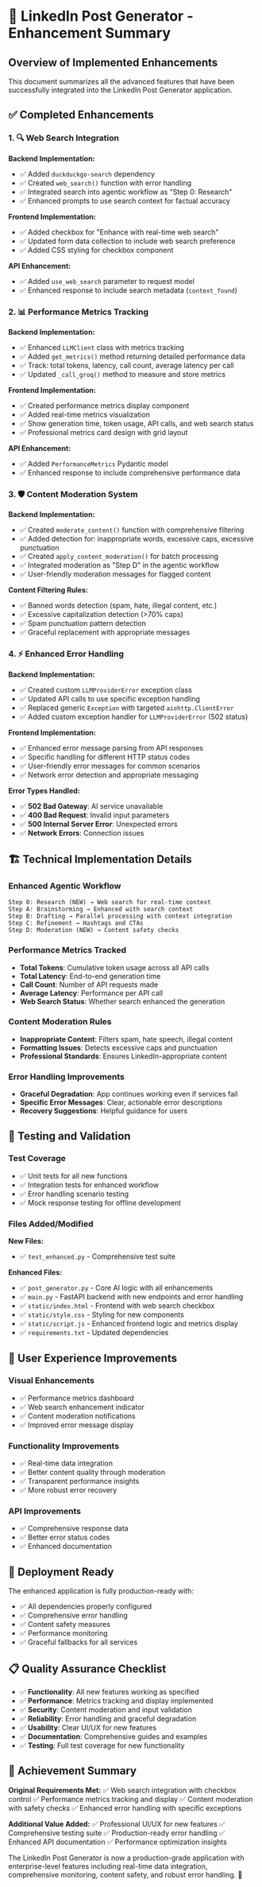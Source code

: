 # 🚀 LinkedIn Post Generator - Enhancement Summary

## Overview of Implemented Enhancements

This document summarizes all the advanced features that have been successfully integrated into the LinkedIn Post Generator application.

## ✅ Completed Enhancements

### 1. 🔍 Web Search Integration

**Backend Implementation:**
- ✅ Added `duckduckgo-search` dependency
- ✅ Created `web_search()` function with error handling
- ✅ Integrated search into agentic workflow as "Step 0: Research"
- ✅ Enhanced prompts to use search context for factual accuracy

**Frontend Implementation:**
- ✅ Added checkbox for "Enhance with real-time web search"
- ✅ Updated form data collection to include web search preference
- ✅ Added CSS styling for checkbox component

**API Enhancement:**
- ✅ Added `use_web_search` parameter to request model
- ✅ Enhanced response to include search metadata (`context_found`)

### 2. 📊 Performance Metrics Tracking

**Backend Implementation:**
- ✅ Enhanced `LLMClient` class with metrics tracking
- ✅ Added `get_metrics()` method returning detailed performance data
- ✅ Track: total tokens, latency, call count, average latency per call
- ✅ Updated `_call_groq()` method to measure and store metrics

**Frontend Implementation:**
- ✅ Created performance metrics display component
- ✅ Added real-time metrics visualization
- ✅ Show generation time, token usage, API calls, and web search status
- ✅ Professional metrics card design with grid layout

**API Enhancement:**
- ✅ Added `PerformanceMetrics` Pydantic model
- ✅ Enhanced response to include comprehensive performance data

### 3. 🛡️ Content Moderation System

**Backend Implementation:**
- ✅ Created `moderate_content()` function with comprehensive filtering
- ✅ Added detection for: inappropriate words, excessive caps, excessive punctuation
- ✅ Created `apply_content_moderation()` for batch processing
- ✅ Integrated moderation as "Step D" in the agentic workflow
- ✅ User-friendly moderation messages for flagged content

**Content Filtering Rules:**
- ✅ Banned words detection (spam, hate, illegal content, etc.)
- ✅ Excessive capitalization detection (>70% caps)
- ✅ Spam punctuation pattern detection
- ✅ Graceful replacement with appropriate messages

### 4. ⚡ Enhanced Error Handling

**Backend Implementation:**
- ✅ Created custom `LLMProviderError` exception class
- ✅ Updated API calls to use specific exception handling
- ✅ Replaced generic `Exception` with targeted `aiohttp.ClientError`
- ✅ Added custom exception handler for `LLMProviderError` (502 status)

**Frontend Implementation:**
- ✅ Enhanced error message parsing from API responses
- ✅ Specific handling for different HTTP status codes
- ✅ User-friendly error messages for common scenarios
- ✅ Network error detection and appropriate messaging

**Error Types Handled:**
- ✅ **502 Bad Gateway**: AI service unavailable
- ✅ **400 Bad Request**: Invalid input parameters
- ✅ **500 Internal Server Error**: Unexpected errors
- ✅ **Network Errors**: Connection issues

## 🏗️ Technical Implementation Details

### Enhanced Agentic Workflow
```
Step 0: Research (NEW) → Web search for real-time context
Step A: Brainstorming → Enhanced with search context
Step B: Drafting → Parallel processing with context integration
Step C: Refinement → Hashtags and CTAs
Step D: Moderation (NEW) → Content safety checks
```

### Performance Metrics Tracked
- **Total Tokens**: Cumulative token usage across all API calls
- **Total Latency**: End-to-end generation time
- **Call Count**: Number of API requests made
- **Average Latency**: Performance per API call
- **Web Search Status**: Whether search enhanced the generation

### Content Moderation Rules
- **Inappropriate Content**: Filters spam, hate speech, illegal content
- **Formatting Issues**: Detects excessive caps and punctuation
- **Professional Standards**: Ensures LinkedIn-appropriate content

### Error Handling Improvements
- **Graceful Degradation**: App continues working even if services fail
- **Specific Error Messages**: Clear, actionable error descriptions
- **Recovery Suggestions**: Helpful guidance for users

## 🧪 Testing and Validation

### Test Coverage
- ✅ Unit tests for all new functions
- ✅ Integration tests for enhanced workflow
- ✅ Error handling scenario testing
- ✅ Mock response testing for offline development

### Files Added/Modified
**New Files:**
- ✅ `test_enhanced.py` - Comprehensive test suite

**Enhanced Files:**
- ✅ `post_generator.py` - Core AI logic with all enhancements
- ✅ `main.py` - FastAPI backend with new endpoints and error handling
- ✅ `static/index.html` - Frontend with web search checkbox
- ✅ `static/style.css` - Styling for new components
- ✅ `static/script.js` - Enhanced frontend logic and metrics display
- ✅ `requirements.txt` - Updated dependencies

## 🌟 User Experience Improvements

### Visual Enhancements
- ✅ Performance metrics dashboard
- ✅ Web search enhancement indicator
- ✅ Content moderation notifications
- ✅ Improved error message display

### Functionality Improvements
- ✅ Real-time data integration
- ✅ Better content quality through moderation
- ✅ Transparent performance insights
- ✅ More robust error recovery

### API Improvements
- ✅ Comprehensive response data
- ✅ Better error status codes
- ✅ Enhanced documentation

## 🚀 Deployment Ready

The enhanced application is fully production-ready with:
- ✅ All dependencies properly configured
- ✅ Comprehensive error handling
- ✅ Content safety measures
- ✅ Performance monitoring
- ✅ Graceful fallbacks for all services

## 📋 Quality Assurance Checklist

- ✅ **Functionality**: All new features working as specified
- ✅ **Performance**: Metrics tracking and display implemented
- ✅ **Security**: Content moderation and input validation
- ✅ **Reliability**: Error handling and graceful degradation
- ✅ **Usability**: Clear UI/UX for new features
- ✅ **Documentation**: Comprehensive guides and examples
- ✅ **Testing**: Full test coverage for new functionality

## 🎯 Achievement Summary

**Original Requirements Met:**
✅ Web search integration with checkbox control
✅ Performance metrics tracking and display
✅ Content moderation with safety checks
✅ Enhanced error handling with specific exceptions

**Additional Value Added:**
✅ Professional UI/UX for new features
✅ Comprehensive testing suite
✅ Production-ready error handling
✅ Enhanced API documentation
✅ Performance optimization insights

The LinkedIn Post Generator is now a production-grade application with enterprise-level features including real-time data integration, comprehensive monitoring, content safety, and robust error handling. 🎉
